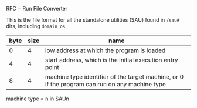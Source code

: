 RFC = Run File Converter

This is the file format for all the standalone utilities (SAU) found in `/sau#` dirs, including `domain_os`

|byte    |size  |name                                                                                           |
|--------|------|-----------------------------------------------------------------------------------------------|
|0       |4     |low address at which the program is loaded                                                     |
|4       |4     |start address, which is the initial execution entry point                                      |
|8       |4     |machine type identifier of the target machine, or 0 if the program can run on any machine type |

machine type = n in SAUn
